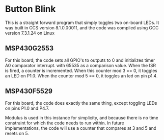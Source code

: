 # Button Blink
This is a straight forward program that simply toggles two on-board LEDs. It was built in CCS version 8.1.0.00011, and the code was compiled using GCC version 7.3.1.24 on Linux

## MSP430G2553
For this board, the code sets all GPIO's to outputs to 0 and initializes timer A0 comparator interrupt. with 65535 as a comparison value. When the ISR is fired, a counter is incremented. When this counter mod 3 == 0, it toggles an LED on P1.0. When the counter mod 5 == 0, it toggles an led on pin p1.4.


## MSP430F5529
For this board, the code does exactly the same thing, except toggling LEDs on pins P1.0 and P4.7.

Modulus is used in this instance for simplicity, and because there is no time constraint for which the code needs to run within. In future implementations, the code will use a counter that compares at 3 and 5 and resets on 5.
